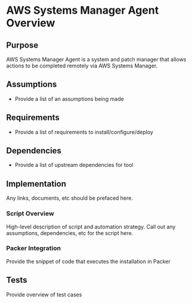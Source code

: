 # AWS Systems Manager Agent Overview

## Purpose

AWS Systems Manager Agent is a system and patch manager that allows actions to be completed remotely via AWS Systems Manager. 

## Assumptions

- Provide a list of an assumptions being made

## Requirements

- Provide a list of requirements to install/configure/deploy

## Dependencies

- Provide a list of upstream dependencies for tool

## Implementation

Any links, documents, etc should be prefaced here.

### Script Overview

High-level description of script and automation strategy. Call out any assumptions, dependencies, etc for the script here.

### Packer Integration

Provide the snippet of code that executes the installation in Packer

## Tests

Provide overview of test cases

